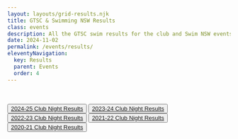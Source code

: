 ```yaml
---
layout: layouts/grid-results.njk
title: GTSC & Swimming NSW Results
class: events
description: All the GTSC swim results for the club and Swim NSW events.
date: 2024-11-02
permalink: /events/results/
eleventyNavigation:
  key: Results
  parent: Events
  order: 4
---
```


<div class="buttonnavwrapper" style="position:sticky;padding:2rem 0;">
<button><a href="#2024-25">2024-25 Club Night Results</a></button>
<button><a href="#2023-24">2023-24 Club Night Results</a></button>
<button><a href="#2022-23">2022-23 Club Night Results</a></button>
<button><a href="#2021-22">2021-22 Club Night Results</a></button>
<button><a href="#2020_21">2020-21 Club Night Results</a></button>
</div>